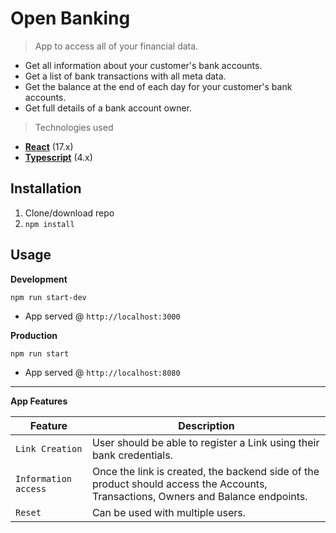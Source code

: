 # Open Banking

> App to access all of your financial data.

- Get all information about your customer's bank accounts.
- Get a list of bank transactions with all meta data.
- Get the balance at the end of each day for your customer's bank accounts.
- Get full details of a bank account owner.

> Technologies used

- **[React](https://facebook.github.io/react/)** (17.x)
- **[Typescript](https://www.typescriptlang.org/)** (4.x)

## Installation

1. Clone/download repo
2. `npm install`

## Usage

**Development**

`npm run start-dev`

- App served @ `http://localhost:3000`

**Production**

`npm run start`

- App served @ `http://localhost:8080`

---

**App Features**

| Feature              | Description                                                                                                                       |
| -------------------- | --------------------------------------------------------------------------------------------------------------------------------- |
| `Link Creation`      | User should be able to register a Link using their bank credentials.                                                              |
| `Information access` | Once the link is created, the backend side of the product should access the Accounts, Transactions, Owners and Balance endpoints. |
| `Reset`              | Can be used with multiple users.                                                                                                  |
